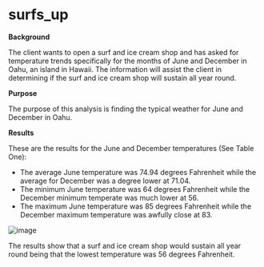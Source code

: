 # surfs_up
**Background**

The client wants to open a surf and ice cream shop and has asked for temperature trends specifically for the months of June and December in Oahu, an island in Hawaii. The information will assist the client in determining if the surf and ice cream shop will sustain all year round.

**Purpose**

The purpose of this analysis is finding the typical weather for June and December in Oahu.

**Results**

These are the results for the June and December temperatures (See Table One):

- The average June temperature was 74.94 degrees Fahrenheit while the average for December was a degree lower at 71.04.
- The minimum June temperature was 64 degrees Fahrenheit while the December minimum temperate was much lower at 56.
- The maximum June temperature was 85 degrees Fahrenheit while the December maximum temperature was awfully close at 83.

![image](https://user-images.githubusercontent.com/74743437/115158089-7ed01900-a05a-11eb-8b1d-3de5a8bfb71d.png)

The results show that a surf and ice cream shop would sustain all year round being that the lowest temperature was 56 degrees Fahrenheit.
